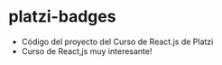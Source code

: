 # platzi-badges
* Código del proyecto del Curso de React.js de Platzi
* Curso de React,js muy interesante!
